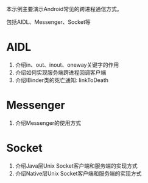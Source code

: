 本示例主要演示Android常见的跨进程通信方式。

包括AIDL、Messenger、Socket等

# AIDL

1. 介绍in、out、inout、oneway关键字的作用
2. 介绍如何实现服务端跨进程回调客户端
3. 介绍IBinder类的死亡通知: linkToDeath

# Messenger

1. 介绍Messenger的使用方式

# Socket
1. 介绍Java层Unix Socket客户端和服务端的实现方式
2. 介绍Native层Unix Socket客户端和服务端的实现方式

